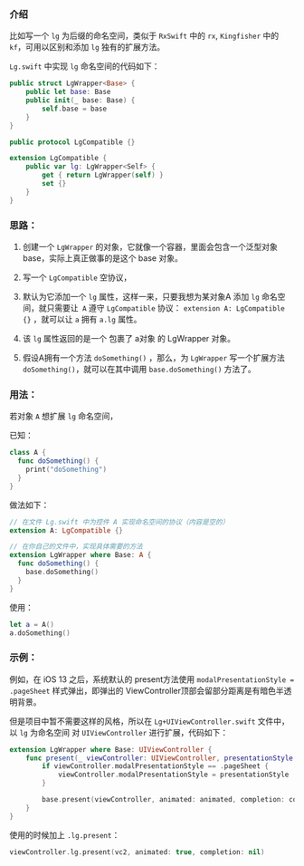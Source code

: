 ### 介绍

比如写一个 `lg` 为后缀的命名空间，类似于 `RxSwift` 中的 `rx`, `Kingfisher` 中的 `kf`，可用以区别和添加 `lg` 独有的扩展方法。



`Lg.swift` 中实现 `lg` 命名空间的代码如下：

```swift
public struct LgWrapper<Base> {
    public let base: Base
    public init(_ base: Base) {
        self.base = base
    }
}

public protocol LgCompatible {}

extension LgCompatible {
    public var lg: LgWrapper<Self> {
        get { return LgWrapper(self) }
        set {}
    }
}
```



### 思路：

1. 创建一个 `LgWrapper` 的对象，它就像一个容器，里面会包含一个泛型对象 base，实际上真正做事的是这个 base 对象。

2. 写一个 `LgCompatible` 空协议，

3. 默认为它添加一个 `lg` 属性，这样一来，只要我想为某对象A 添加 `lg` 命名空间，就只需要让` A` 遵守 `LgCompatible` 协议： `extension A: LgCompatible {}` ，就可以让 `a` 拥有 `a.lg` 属性。

4. 该 `lg` 属性返回的是一个 包裹了 a对象 的 LgWrapper<A> 对象。

5. 假设A拥有一个方法 `doSomething()` ，那么，为 `LgWrapper` 写一个扩展方法 `doSomething()`，就可以在其中调用 `base.doSomething()` 方法了。



### 用法：

若对象 `A` 想扩展 `lg` 命名空间，

已知：

```swift
class A {
  func doSomething() {
    print("doSomething")
  }
}
```

做法如下：

```swift
// 在文件 Lg.swift 中为控件 A 实现命名空间的协议（内容是空的）
extension A: LgCompatible {}

// 在你自己的文件中，实现具体需要的方法
extension LgWrapper where Base: A {
  func doSomething() {
  	base.doSomething()
  }
}
```

使用：

```swift
let a = A()
a.doSomething()
```



 

### 示例：

例如，在 iOS 13 之后，系统默认的 present方法使用 `modalPresentationStyle = .pageSheet` 样式弹出，即弹出的 ViewController顶部会留部分距离是有暗色半透明背景。

但是项目中暂不需要这样的风格，所以在 `Lg+UIViewController.swift` 文件中，以 `lg` 为命名空间 对 `UIViewController` 进行扩展，代码如下：

```swift
extension LgWrapper where Base: UIViewController {
    func present(_ viewController: UIViewController, presentationStyle: UIModalPresentationStyle = .fullScreen, animated: Bool, completion: (() -> Void)? = nil) {
        if viewController.modalPresentationStyle == .pageSheet {
            viewController.modalPresentationStyle = presentationStyle
        }

        base.present(viewController, animated: animated, completion: completion)
    }
}
```

使用的时候加上 `.lg.present`：

```swift
viewController.lg.present(vc2, animated: true, completion: nil)
```